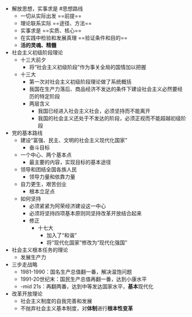 - 解放思想，实事求是 #思想路线
	- 一切从实际出发 ==前提==
	- 理论联系实际 ==途径、方法==
	- 实事求是 ==实质、核心==
	- 在实践中检验和发展真理 ==验证条件和目的==
	- **活的灵魂、精髓**
- 社会主义初级阶段理论
	- 十三大前夕
		- 将“社会主义初级阶段”作为事关全局的国情加以把握
	- 十三大
		- 第一次对社会主义初级阶段理论做了系统概括
		- 我国在生产力落后、商品经济不发达的条件下建设社会主义必然要经历的特定阶段
		- 两层含义
			- 我国已经进入社会主义社会，必须坚持而不能离开
			- 我国的社会主义还处于不发达的阶段，必须正视而不能超越初级阶段
- 党的基本路线
	- 建设“富强、民主、文明的社会主义现代化国家”
		- 奋斗目标
	- 一个中心、两个基本点
		- 最主要的内容，实现目标的基本途径
	- 领导和团结全国各族人民
		- 领导力量和依靠力量
	- 自力更生，艰苦创业
		- 根本立足点
	- 如何坚持
		- 必须紧紧为阿荣经济建设这一中心
		- 必须将坚持四项基本原则同坚持改革开放结合起来
		- 修正
			- 十七大
				- 加入了“和谐”
				- 将“现代化国家”修改为“现代化强国”
- 社会主义根本任务的理论
	- 发展生产力
- 三步走战略
	- 1981-1990：国名生产总值翻一番，解决温饱问题
	- 1991-20世纪末：国民生产总值再翻一番，达到小康水平
	- -mid 21s：再翻两番，达到中等发达国家水平，**基本**现代化
- 改革开放理论
	- 社会主义制度的自我完善和发展
	- 不抛弃社会主义基本制度，对**体制**进行**根本性变革**